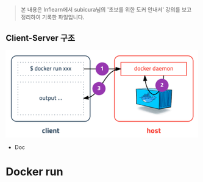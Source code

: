 > 본 내용은 Inflearn에서 subicura님의 '초보를 위한 도커 안내서' 강의를 보고 정리하여 기록한 파일입니다.


Client-Server 구조
---

![](images/2023-08-03-13-47-08.png)

- Doc

Docker run
===

